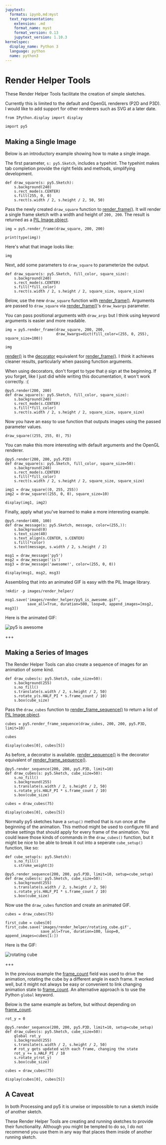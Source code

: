 ```yaml
---
jupytext:
  formats: ipynb,md:myst
  text_representation:
    extension: .md
    format_name: myst
    format_version: 0.13
    jupytext_version: 1.10.3
kernelspec:
  display_name: Python 3
  language: python
  name: python3
---
```


# Render Helper Tools

These Render Helper Tools facilitate the creation of simple sketches.

Currently this is limited to the default and OpenGL renderers (P2D and P3D). I would like to add support for other renderers such as SVG at a later date.

```{code-cell} ipython3
from IPython.display import display

import py5
```

## Making a Single Image

Below is an introductory example showing how to make a single image.

The first parameter, `s: py5.Sketch`, includes a typehint. The typehint makes tab completion provide the right fields and methods, simplifying development.

```{code-cell} ipython3
def draw_square(s: py5.Sketch):
    s.background(240)
    s.rect_mode(s.CENTER)
    s.fill(255, 0, 0)
    s.rect(s.width / 2, s.height / 2, 50, 50)
```

Pass the newly created `draw_square` function to [render_frame()](link://slug/render_frame). It will render a single frame sketch with a width and height of `200, 200`. The result is returned as a [PIL Image object](https://pillow.readthedocs.io/en/stable/index.html).

```{code-cell} ipython3
img = py5.render_frame(draw_square, 200, 200)

print(type(img))
```

Here's what that image looks like:

```{code-cell} ipython3
img
```

Next, add some parameters to `draw_square` to parameterize the output.

```{code-cell} ipython3
def draw_square(s: py5.Sketch, fill_color, square_size):
    s.background(240)
    s.rect_mode(s.CENTER)
    s.fill(*fill_color)
    s.rect(s.width / 2, s.height / 2, square_size, square_size)
```

Below, use the new `draw_square` function with [render_frame()](link://slug/render_frame). Arguments are passed to `draw_square` via [render_frame()](link://slug/render_frame)'s `draw_kwargs` parameter.

You can pass positional arguments with `draw_args` but I think using keyword arguments is easier and more readable.

```{code-cell} ipython3
img = py5.render_frame(draw_square, 200, 200,
                       draw_kwargs=dict(fill_color=(255, 0, 255), square_size=100))

img
```

[render()](link://slug/render) is the [decorator](https://realpython.com/primer-on-python-decorators/) equivalent for [render_frame()](link://slug/render_frame). I think it achieves cleaner results, particularly when passing function arguments.

When using decorators, don't forget to type that `@` sign at the beginning. If you forget, like I just did while writing this documentation, it won't work correctly. :(

```{code-cell} ipython3
@py5.render(200, 200)
def draw_square(s: py5.Sketch, fill_color, square_size):
    s.background(240)
    s.rect_mode(s.CENTER)
    s.fill(*fill_color)
    s.rect(s.width / 2, s.height / 2, square_size, square_size)
```

Now you have an easy to use function that outputs images using the passed parameter values.

```{code-cell} ipython3
draw_square((255, 255, 0), 75)
```

You can make this more interesting with default arguments and the OpenGL renderer.

```{code-cell} ipython3
@py5.render(200, 200, py5.P2D)
def draw_square(s: py5.Sketch, fill_color, square_size=50):
    s.background(240)
    s.rect_mode(s.CENTER)
    s.fill(*fill_color)
    s.rect(s.width / 2, s.height / 2, square_size, square_size)
```

```{code-cell} ipython3
img1 = draw_square((0, 255, 255))
img2 = draw_square((255, 0, 0), square_size=10)

display(img1, img2)
```

Finally, apply what you've learned to make a more interesting example.

```{code-cell} ipython3
@py5.render(400, 100)
def draw_message(s: py5.Sketch, message, color=(255,)):
    s.background(0)
    s.text_size(40)
    s.text_align(s.CENTER, s.CENTER)
    s.fill(*color)
    s.text(message, s.width / 2, s.height / 2)
```

```{code-cell} ipython3
msg1 = draw_message('py5')
msg2 = draw_message('is')
msg3 = draw_message('awesome!', color=(255, 0, 0))

display(msg1, msg2, msg3)
```

Assembling that into an animated GIF is easy with the PIL Image library.

```{code-cell} ipython3
!mkdir -p images/render_helper/

msg1.save('images/render_helper/py5_is_awesome.gif',
          save_all=True, duration=500, loop=0, append_images=[msg2, msg3])
```

Here is the animated GIF:

![py5 is awesome](images/render_helper/py5_is_awesome.gif)

+++

## Making a Series of Images

The Render Helper Tools can also create a sequence of images for an animation of some kind.

```{code-cell} ipython3
def draw_cubes(s: py5.Sketch, cube_size=50):
    s.background(255)
    s.no_fill()
    s.translate(s.width / 2, s.height / 2, 50)
    s.rotate_y(s.HALF_PI * s.frame_count / 10)
    s.box(cube_size)
```

Pass the `draw_cubes` function to [render_frame_sequence()](link://slug/render_frame_sequence) to return a list of [PIL Image object](https://pillow.readthedocs.io/en/stable/index.html).

```{code-cell} ipython3
cubes = py5.render_frame_sequence(draw_cubes, 200, 200, py5.P3D, limit=10)

cubes
```

```{code-cell} ipython3
display(cubes[0], cubes[5])
```

As before, a decorator is available. [render_sequence()](link://slug/render_sequence) is the decorator equivalent of [render_frame_sequence()](link://slug/render_frame_sequence).

```{code-cell} ipython3
@py5.render_sequence(200, 200, py5.P3D, limit=10)
def draw_cubes(s: py5.Sketch, cube_size=50):
    s.no_fill()
    s.background(255)
    s.translate(s.width / 2, s.height / 2, 50)
    s.rotate_y(s.HALF_PI * s.frame_count / 10)
    s.box(cube_size)
```

```{code-cell} ipython3
cubes = draw_cubes(75)

display(cubes[0], cubes[5])
```

Normally py5 sketches have a `setup()` method that is run once at the beginning of the animation. This method might be used to configure fill and stroke settings that should apply for every frame of the animation. You could leave those kinds of commands in the `draw_cubes()` function, but it might be nice to be able to break it out into a seperate `cube_setup()` function, like so:

```{code-cell} ipython3
def cube_setup(s: py5.Sketch):
    s.no_fill()
    s.stroke_weight(3)

@py5.render_sequence(200, 200, py5.P3D, limit=10, setup=cube_setup)
def draw_cubes(s: py5.Sketch, cube_size=50):
    s.background(255)
    s.translate(s.width / 2, s.height / 2, 50)
    s.rotate_y(s.HALF_PI * s.frame_count / 10)
    s.box(cube_size)
```

Now use the `draw_cubes` function and create an animated GIF.

```{code-cell} ipython3
cubes = draw_cubes(75)

first_cube = cubes[0]
first_cube.save('images/render_helper/rotating_cube.gif',
                save_all=True, duration=100, loop=0, append_images=cubes[1:])
```

Here is the GIF:

![rotating cube](images/render_helper/rotating_cube.gif)

+++

In the previous example the [frame_count](link://slug/frame_count) field was used to drive the animation, rotating the cube by a different angle in each frame. It worked well, but it might not always be easy or convenient to link changing animation state to [frame_count](link://slug/frame_count). An alternative approach is to use the Python `global` keyword.

Below is the same example as before, but without depending on [frame_count](link://slug/frame_count).

```{code-cell} ipython3
rot_y = 0

@py5.render_sequence(200, 200, py5.P3D, limit=10, setup=cube_setup)
def draw_cubes(s: py5.Sketch, cube_size=50):
    global rot_y
    s.background(255)
    s.translate(s.width / 2, s.height / 2, 50)
    # rot_y gets updated with each frame, changing the state
    rot_y += s.HALF_PI / 10
    s.rotate_y(rot_y)
    s.box(cube_size)
```

```{code-cell} ipython3
cubes = draw_cubes(75)
```

```{code-cell} ipython3
display(cubes[0], cubes[5])
```

## A Caveat

In both Processing and py5 it is unwise or impossible to run a sketch inside of another sketch.

These Render Helper Tools are creating and running sketches to provide their functionality. Although you might be tempted to do so, I do not recommend you use them in any way that places them inside of another running sketch.

```{code-cell} ipython3

```
